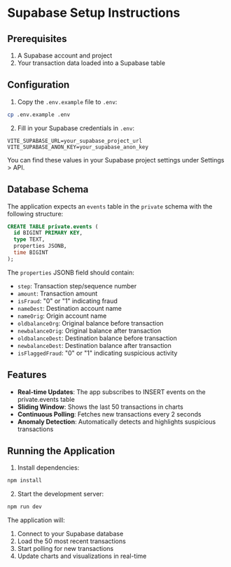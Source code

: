 # Supabase Setup Instructions

## Prerequisites
1. A Supabase account and project
2. Your transaction data loaded into a Supabase table

## Configuration

1. Copy the `.env.example` file to `.env`:
```bash
cp .env.example .env
```

2. Fill in your Supabase credentials in `.env`:
```
VITE_SUPABASE_URL=your_supabase_project_url
VITE_SUPABASE_ANON_KEY=your_supabase_anon_key
```

You can find these values in your Supabase project settings under Settings > API.

## Database Schema

The application expects an `events` table in the `private` schema with the following structure:

```sql
CREATE TABLE private.events (
  id BIGINT PRIMARY KEY,
  type TEXT,
  properties JSONB,
  time BIGINT
);
```

The `properties` JSONB field should contain:
- `step`: Transaction step/sequence number
- `amount`: Transaction amount
- `isFraud`: "0" or "1" indicating fraud
- `nameDest`: Destination account name
- `nameOrig`: Origin account name
- `oldbalanceOrg`: Original balance before transaction
- `newbalanceOrig`: Original balance after transaction
- `oldbalanceDest`: Destination balance before transaction
- `newbalanceDest`: Destination balance after transaction
- `isFlaggedFraud`: "0" or "1" indicating suspicious activity

## Features

- **Real-time Updates**: The app subscribes to INSERT events on the private.events table
- **Sliding Window**: Shows the last 50 transactions in charts
- **Continuous Polling**: Fetches new transactions every 2 seconds
- **Anomaly Detection**: Automatically detects and highlights suspicious transactions

## Running the Application

1. Install dependencies:
```bash
npm install
```

2. Start the development server:
```bash
npm run dev
```

The application will:
1. Connect to your Supabase database
2. Load the 50 most recent transactions
3. Start polling for new transactions
4. Update charts and visualizations in real-time